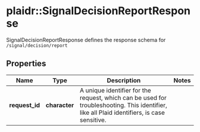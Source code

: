 # plaidr::SignalDecisionReportResponse

SignalDecisionReportResponse defines the response schema for `/signal/decision/report`

## Properties
Name | Type | Description | Notes
------------ | ------------- | ------------- | -------------
**request_id** | **character** | A unique identifier for the request, which can be used for troubleshooting. This identifier, like all Plaid identifiers, is case sensitive. | 


